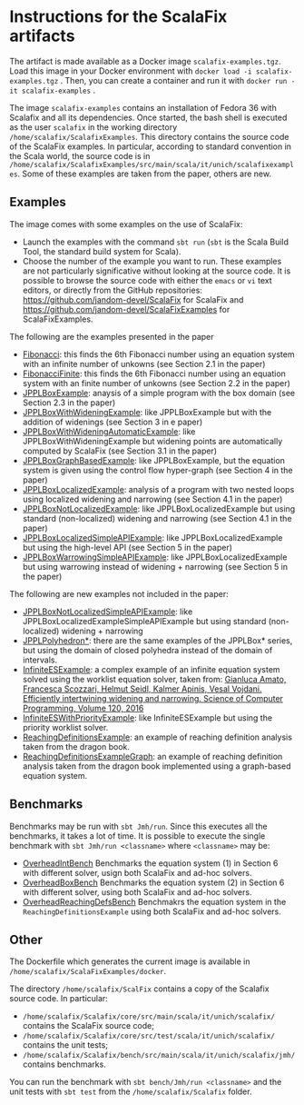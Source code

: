 # Instructions for the ScalaFix artifacts

The artifact is made available as a Docker image `scalafix-examples.tgz`. Load this image in your
Docker environment with `docker load -i scalafix-examples.tgz` . Then, you can create a container and 
run it with `docker run -it scalafix-examples` .

The image `scalafix-examples` contains an installation of Fedora 36 with Scalafix and all its
dependencies. Once started, the bash shell is executed as the user `scalafix` in the working directory
`/home/scalafix/ScalafixExamples`. This directory contains the source code of the ScalaFix examples.
In particular, according to standard convention in the Scala world, the source code is in `/home/scalafix/ScalafixExamples/src/main/scala/it/unich/scalafixexamples`. Some of these examples are taken from the paper, others are new.

## Examples

The image comes with some examples on the use of ScalaFix:

* Launch the examples with the command `sbt run` (`sbt` is the Scala Build Tool, the standard build system for Scala).
* Choose the number of the example you want to run. These examples are not particularly significative without looking at the source code. It is possible to browse the source code with either the `emacs` or `vi` text editors, or directly from the GitHub repositories: https://github.com/jandom-devel/ScalaFix for  ScalaFix and https://github.com/jandom-devel/ScalaFixExamples for ScalaFixExamples.

The following are the examples presented in the paper

  * [Fibonacci](https://github.com/jandom-devel/ScalaFixExamples/blob/master/src/main/scala/it/unich/scalafixexamples/Fibonacci.scala): this finds the 6th Fibonacci number using an equation system with an infinite number of unkowns (see Section 2.1 in the paper)
  * [FibonacciFinite](https://github.com/jandom-devel/ScalaFixExamples/blob/master/src/main/scala/it/unich/scalafixexamples/FibonacciFinite.scala): this finds the 6th Fibonacci number using an equation system with an finite number of unkowns (see Section 2.2 in the paper)
  * [JPPLBoxExample](https://github.com/jandom-devel/ScalaFixExamples/blob/master/src/main/scala/it/unich/scalafixexamples/JPPLExample.scala): anaysis of a simple program with the box domain (see Section 2.3 in the paper)
  * [JPPLBoxWithWideningExample](https://github.com/jandom-devel/ScalaFixExamples/blob/master/src/main/scala/it/unich/scalafixexamples/JPPLExample.scala): like JPPLBoxExample but with the addition of widenings (see Section 3 in e paper)
  * [JPPLBoxWithWideningAutomaticExample](https://github.com/jandom-devel/ScalaFixExamples/blob/master/src/main/scala/it/unich/scalafixexamples/JPPLExample.scala): like JPPLBoxWithWideningExample but widening points are automatically computed by ScalaFix (see Section 3.1 in the paper)
  * [JPPLBoxGraphBasedExample](https://github.com/jandom-devel/ScalaFixExamples/blob/master/src/main/scala/it/unich/scalafixexamples/JPPLExample.scala): like JPPLBoxExample, but the equation system is given using the control flow hyper-graph (see Section 4 in the paper)
  * [JPPLBoxLocalizedExample](https://github.com/jandom-devel/ScalaFixExamples/blob/master/src/main/scala/it/unich/scalafixexamples/LocalizedExample.scala): analysis of a program with two nested loops using localized widening and narrowing (see Section 4.1 in the paper)
  * [JPPLBoxNotLocalizedExample](https://github.com/jandom-devel/ScalaFixExamples/blob/master/src/main/scala/it/unich/scalafixexamples/LocalizedExample.scala): like JPPLBoxLocalizedExample but using standard (non-localized) widening and narrowing (see Section 4.1 in the paper)
  * [JPPLBoxLocalizedSimpleAPIExample](https://github.com/jandom-devel/ScalaFixExamples/blob/master/src/main/scala/it/unich/scalafixexamples/LocalizedExample.scala): like JPPLBoxLocalizedExample but using the high-level API (see Section 5 in the paper)
  * [JPPLBoxWarrowingSimpleAPIExample](https://github.com/jandom-devel/ScalaFixExamples/blob/master/src/main/scala/it/unich/scalafixexamples/LocalizedExample.scala): like JPPLBoxLocalizedExample but using warrowing instead of widening + narrowing (see Section 5 in the paper)

The following are new examples not included in the paper:

  * [JPPLBoxNotLocalizedSimpleAPIExample](https://github.com/jandom-devel/ScalaFixExamples/blob/master/src/main/scala/it/unich/scalafixexamples/LocalizedExample.scala): like JPPLBoxLocalizedExampleSimpleAPIExample but using standard (non-localized) widening + narrowing
  * [JPPLPolyhedron*](https://github.com/jandom-devel/ScalaFixExamples/blob/master/src/main/scala/it/unich/scalafixexamples/JPPLExample.scala): there are the same examples of the JPPLBox* series, but using the domain of closed   polyhedra instead of the domain of intervals.
  * [InfiniteESExample](https://github.com/jandom-devel/ScalaFixExamples/blob/master/src/main/scala/it/unich/scalafixexamples/InfiniteESExample.scala): a complex example of an infinite equation system solved using the worklist equation solver, taken from:
  [Gianluca Amato, Francesca Scozzari, Helmut Seidl, Kalmer Apinis, Vesal Vojdani. Efficiently intertwining widening and narrowing. Science of Computer Programming, Volume 120, 2016](https://doi.org/10.1016/j.scico.2015.12.005)
  * [InfiniteESWithPriorityExample](https://github.com/jandom-devel/ScalaFixExamples/blob/master/src/main/scala/it/unich/scalafixexamples/InfiniteESExample.scala): like InfiniteESExample but using the priority worklist solver.
  * [ReachingDefinitionsExample](https://github.com/jandom-devel/ScalaFixExamples/blob/master/src/main/scala/it/unich/scalafixexamples/ReachingDefinitionsExample.scala): an example of reaching definition analysis taken from the dragon book.
  * [ReachingDefinitionsExampleGraph](https://github.com/jandom-devel/ScalaFixExamples/blob/master/src/main/scala/it/unich/scalafixexamples/ReachingDefinitionsExample.scala): an example of reaching definition analysis taken from the dragon book implemented using a graph-based equation system.

## Benchmarks

Benchmarks may be run with `sbt Jmh/run`. Since this executes all the benchmarks, it takes a lot of time.
It is possible to execute the single benchmark with `sbt Jmh/run <classname>` where `<classname>` may be:
 
  * [OverheadIntBench](https://github.com/jandom-devel/ScalaFixExamples/blob/master/src/main/scala/it/unich/scalafixexamples/OverheadIntBench.scala) Benchmarks the equation system (1) in Section 6 with different solver, usign both ScalaFix and ad-hoc solvers.
  * [OverheadBoxBench](https://github.com/jandom-devel/ScalaFixExamples/blob/master/src/main/scala/it/unich/scalafixexamples/OverheadBoxBench.scala) Benchmarks the equation system (2) in Section 6 with different solver, using both ScalaFix and ad-hoc solvers.
  * [OverheadReachingDefsBench](https://github.com/jandom-devel/ScalaFixExamples/blob/master/src/main/scala/it/unich/scalafixexamples/OverheadReachingDefsBench.scala) Benchmakrs the equation system in the `ReachingDefinitionsExample` using both ScalaFix and ad-hoc solvers.

## Other

The Dockerfile which generates the current image is available in `/home/scalafix/ScalaFixExamples/docker`.

The directory `/home/scalafix/ScalFix` contains a copy of the Scalafix source code. In particular:

  * `/home/scalafix/Scalafix/core/src/main/scala/it/unich/scalafix/` contains the ScalaFix source code;
  * `/home/scalafix/Scalafix/core/src/test/scala/it/unich/scalafix/` contains the unit tests;
  * `/home/scalafix/Scalafix/bench/src/main/scala/it/unich/scalafix/jmh/` contains benchmarks.

You can run the benchmark with `sbt bench/Jmh/run <classname>` and the unit tests with `sbt test` from the
`/home/scalafix/Scalafix` folder.


